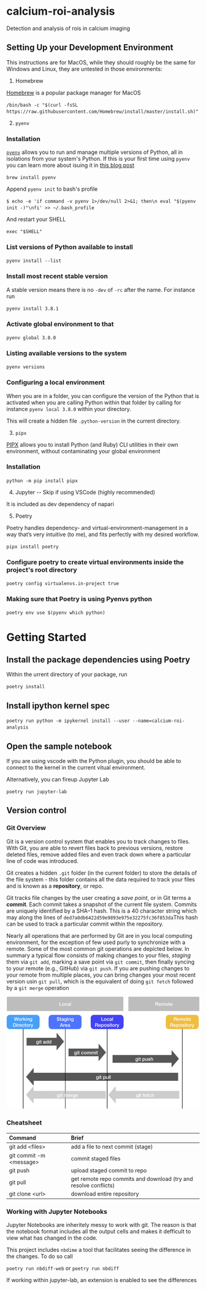# calcium-roi-analysis

Detection and analysis of rois in calcium imaging

## Setting Up your Development Environment

This instructions are for MacOS, while they should roughly be the same for Windows and Linux, they are untested in those environments:

1. Homebrew

[Homebrew](https://brew.sh) is a popular package manager for MacOS

`/bin/bash -c "$(curl -fsSL https://raw.githubusercontent.com/Homebrew/install/master/install.sh)"`

2. `pyenv`

### Installation

[`pyenv`](https://github.com/pyenv/pyenv) allows you to run and manage multiple versions of Python, all in isolations from your system's Python.
If this is your first time using `pyenv` you can learn more about isuing it in [this blog post](https://realpython.com/intro-to-pyenv/#exploring-pyenv-commands)

`brew install pyenv`

Append `pyenv init` to bash's profile

`$ echo -e 'if command -v pyenv 1>/dev/null 2>&1; then\n eval "$(pyenv init -)"\nfi' >> ~/.bash_profile`

And restart your SHELL

`exec "$SHELL"`

### List versions of Python available to install

`pyenv install --list`

### Install most recent stable version

A stable version means there is no `-dev` of `-rc` after the name. For instance run

`pyenv install 3.8.1`

### Activate global environment to that

`pyenv global 3.8.0`

### Listing available versions to the system

`pyenv versions`

### Configuring a local environment

When you are in a folder, you can configure the version of the Python that is activated when you are calling Python within that folder by calling for instance `pyenv local 3.8.0` within your directory.

This will create a hidden file `.python-version` in the current directory.

3. `pipx`

[PIPX](https://github.com/pipxproject/pipx) allows you to install Python (and Ruby) CLI utilities in their own environment, without contaminating your global environment

### Installation

`python -m pip install pipx`

4. Jupyter -- Skip if using VSCode (highly recommended)

It is included as dev dependency of napari

5. Poetry

Poetry handles dependency- and virtual-environment-management in a way that’s very intuitive (to me), and fits perfectly with my desired workflow.

`pipx install poetry`

### Configure poetry to create virtual environments inside the project's root directory

`poetry config virtualenvs.in-project true`

### Making sure that Poetry is using Pyenvs python

`poetry env use $(pyenv which python)`

# Getting Started

## Install the package dependencies using Poetry

Within the urrent directory of your package, run

`poetry install`

## Install ipython kernel spec

`poetry run python -m ipykernel install --user --name=calcium-roi-analysis`

## Open the sample notebook

If you are using vscode with the Python plugin, you should be able to connect to the kernel in the current vitual environment.

Alternatively, you can fireup Jupyter Lab

`poetry run jupyter-lab`

## Version control

### Git Overview

Git is a version control system that enables you to track changes to files. With Git, you are able to revert files back to previous versions, restore deleted files, remove added files and even track down where a particular line of code was introduced.

Git creates a hidden `.git` folder \(in the current folder\) to store the details of the file system - this folder contains all the data required to track your files and is known as a **repository**, or repo.

Git tracks file changes by the user creating a _save point_, or in Git terms a **commit**. Each commit takes a snapshot of the current file system. Commits are uniquely identified by a SHA–1 hash. This is a 40 character string which may along the lines of `ded7a0db6422d59e9893e975e32275fc36f853da`This hash can be used to track a particular commit within the repository.

Nearly all operations that are performed by Git are in you local computing environment, for the exception of few used purly to synchronize with a remote. Some of the most common git operations are depicted below. In summary a typical flow consists of making changes to your files, _staging_ them via `git add`, marking a save point via `git commit`, then finally syncing to your remote \(e.g., GitHub\) via `git push`. If you are pushing changes to your remote from multiple places, you can bring changes your most recent version usin `git pull`, which is the equivalent of doing `git fetch` followed by a `git merge` operation

![](git-basics.png)

### Cheatsheet

| Command                       | Brief                                                              |
| :---------------------------- | :----------------------------------------------------------------- |
| git add &lt;files&gt;         | add a file to next commit \(stage\)                                |
| git commit -m &lt;message&gt; | commit staged files                                                |
| git push                      | upload staged commit to repo                                       |
| git pull                      | get remote repo commits and download \(try and resolve conflicts\) |
| git clone &lt;url&gt;         | download entire repository                                         |

### Working with Jupyter Notebooks

Jupyter Notebooks are inheritely messy to work with git. The reason is that the notebook format includes all the output cells and makes it defficult to view what has changed in the code.

This project includes `nbdime` a tool that facilitates seeing the difference in the changes. To do so call

`poetry run nbdiff-web` or `poetry run nbdiff`

If working within jupyter-lab, an extension is enabled to see the differences
